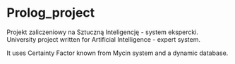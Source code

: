 # Prolog_project
Projekt zaliczeniowy na Sztuczną Inteligencję - system ekspercki.
University project written for Artificial Intelligence - expert system.

It uses Certainty Factor known from Mycin system and a dynamic database.
